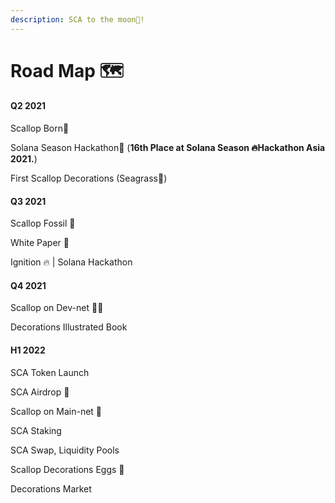 ```yaml
---
description: SCA to the moon🚀!
---
```


# Road Map 🗺

#### Q2 2021

Scallop Born🎂

Solana Season Hackathon🦾 (**16th Place at Solana Season 🔥Hackathon Asia 2021.**)

First Scallop Decorations (Seagrass🌱)



#### Q3 2021

Scallop Fossil 🗿

White Paper 📃

Ignition 🔥 | Solana Hackathon



#### Q4 2021



Scallop on Dev-net 🧑‍💻

Decorations Illustrated Book



#### H1 2022

SCA Token Launch

SCA Airdrop 💸

Scallop on Main-net 🚀

SCA Staking

SCA Swap, Liquidity Pools

Scallop Decorations Eggs 🥚

Decorations Market







